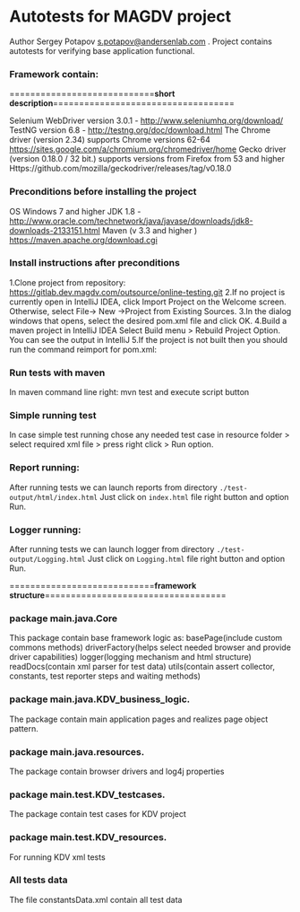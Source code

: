 # Autotests for MAGDV project
Author Sergey Potapov s.potapov@andersenlab.com .
Project contains autotests for verifying base application functional.


### Framework contain:
============================**short description**===================================

Selenium WebDriver version 3.0.1 - http://www.seleniumhq.org/download/
TestNG version 6.8 - http://testng.org/doc/download.html
The Chrome driver (version 2.34) supports Chrome versions 62-64 https://sites.google.com/a/chromium.org/chromedriver/home
Gecko driver (version 0.18.0 / 32 bit.) supports versions from Firefox from 53 and higher
Https://github.com/mozilla/geckodriver/releases/tag/v0.18.0


### Preconditions before installing the project
OS Windows 7 and higher
JDK 1.8 - http://www.oracle.com/technetwork/java/javase/downloads/jdk8-downloads-2133151.html
Maven (v 3.3 and higher ) https://maven.apache.org/download.cgi


### Install instructions after preconditions
1.Clone project from repository: 
https://gitlab.dev.magdv.com/outsource/online-testing.git
2.If no project is currently open in IntelliJ IDEA, click Import Project on the Welcome screen.
Otherwise, select File→ New →Project from Existing Sources.
3.In the dialog windows that opens, select the desired pom.xml file and click OK.
4.Build a maven project in IntelliJ IDEA  Select Build menu > Rebuild Project Option.
 You can see the output in IntelliJ 
5.If the project is not built then you should run the command reimport for pom.xml:

### Run tests with maven
In maven command line right: 
mvn test 
and execute script button

### Simple running test
In case simple test running chose any needed test case in resource folder  > select required xml file  > press right click  > Run option.

### Report running:
After running tests we can launch reports from directory `./test-output/html/index.html`
Just click on `index.html` file right button and option Run.

### Logger running:
After running tests we can launch logger from directory `./test-output/Logging.html`
Just click on `Logging.html` file right button and option Run.

============================**framework structure**===================================

### package main.java.Core
This package contain base framework logic as: 
basePage(include custom commons methods)
driverFactory(helps select needed browser and provide driver capabilities)
logger(logging mechanism and html structure)
readDocs(contain xml parser for test data)
utils(contain assert collector, constants, test reporter steps and waiting methods)

### package main.java.KDV_business_logic.
The package contain main application pages and realizes page object pattern.

### package main.java.resources.
The package contain browser drivers and log4j properties

### package main.test.KDV_testcases.
The package contain test cases for KDV project

### package main.test.KDV_resources.
For running KDV xml tests 

### All tests data
The file constantsData.xml contain all test data







